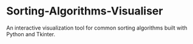 # Sorting-Algorithms-Visualiser
An interactive visualization tool for common sorting algorithms built with Python and Tkinter.

